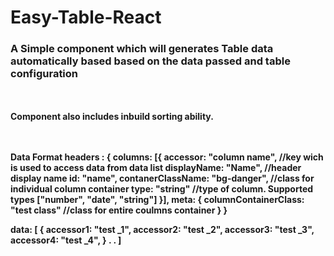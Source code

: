 # Easy-Table-React
<h3><b>A Simple component which will generates Table data automatically based based on the data passed and table configuration</h3>
<br><br> Component also includes inbuild sorting ability.
 
 <br><br>
 <b>Data Format<b>
 <format>
   headers : {
       columns: [{
          accessor: "column name", //key wich is used to access data from data list
          displayName: "Name",  //header display name
          id: "name",
          contanerClassName: "bg-danger", //class for individual column container
          type: "string"  //type of column. Supported types ["number", "date", "string"]
       }],
      meta: {
          columnContainerClass: "test class" //class for entire coulmns container
      }
   }
   
   data: [
            {
              accessor1: "test _1",
              accessor2: "test _2",
              accessor3: "test _3",
              accessor4: "test _4",
            }
            .
            .
          ]
</format>
